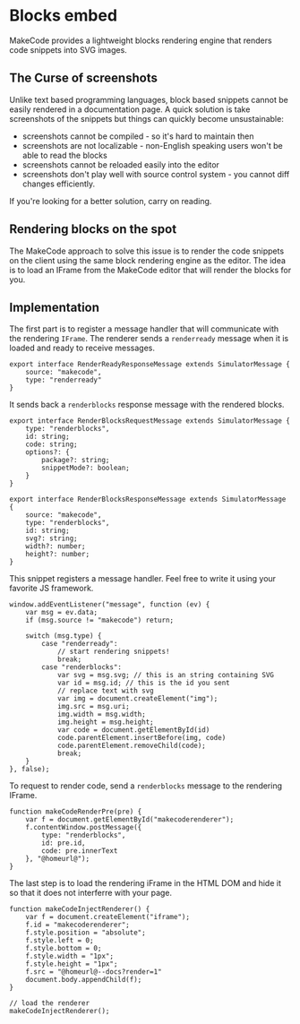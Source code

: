 # Blocks embed

MakeCode provides a lightweight blocks rendering engine that renders code snippets into SVG images.

## The Curse of screenshots

Unlike text based programming languages, block based snippets cannot be easily rendered in a documentation page. A quick solution is take screenshots of the snippets but things can quickly become unsustainable:

* screenshots cannot be compiled - so it's hard to maintain then
* screenshots are not localizable - non-English speaking users won't be able to read the blocks
* screenshots cannot be reloaded easily into the editor
* screenshots don't play well with source control system - you cannot diff changes efficiently.

If you're looking for a better solution, carry on reading.

## Rendering blocks on the spot

The MakeCode approach to solve this issue is to render the code snippets on the client using the same block rendering engine as the editor. The idea is to load an IFrame from the MakeCode editor that will render the blocks for you.

## Implementation

The first part is to register a message handler that will communicate with the rendering `IFrame`. The renderer sends a `renderready` message when it is loaded and ready to receive messages.

```typescript-ignore
export interface RenderReadyResponseMessage extends SimulatorMessage {
    source: "makecode",
    type: "renderready"
}
```

It sends back a `renderblocks` response message with the rendered blocks.

```typescript-ignore
export interface RenderBlocksRequestMessage extends SimulatorMessage {
    type: "renderblocks",
    id: string;
    code: string;
    options?: {
        package?: string;
        snippetMode?: boolean;
    }
}

export interface RenderBlocksResponseMessage extends SimulatorMessage {
    source: "makecode",
    type: "renderblocks",
    id: string;
    svg?: string;
    width?: number;
    height?: number;
}
```

This snippet registers a message handler. Feel free to write it using your favorite JS framework.

```typescript-ignore
window.addEventListener("message", function (ev) {
    var msg = ev.data;
    if (msg.source != "makecode") return;

    switch (msg.type) {
        case "renderready":
            // start rendering snippets!
            break;
        case "renderblocks":
            var svg = msg.svg; // this is an string containing SVG
            var id = msg.id; // this is the id you sent
            // replace text with svg
            var img = document.createElement("img");
            img.src = msg.uri;
            img.width = msg.width;
            img.height = msg.height;
            var code = document.getElementById(id)
            code.parentElement.insertBefore(img, code)
            code.parentElement.removeChild(code);
            break;
    }
}, false);
```

To request to render code, send a `renderblocks` message to the rendering IFrame.

```typescript-ignore
function makeCodeRenderPre(pre) {
    var f = document.getElementById("makecoderenderer");
    f.contentWindow.postMessage({
        type: "renderblocks",
        id: pre.id,
        code: pre.innerText
    }, "@homeurl@");
}
```

The last step is to load the rendering iFrame in the HTML DOM and hide it so that it does not interferre with your page.

```typescript-ignore
function makeCodeInjectRenderer() {
    var f = document.createElement("iframe");
    f.id = "makecoderenderer";
    f.style.position = "absolute";
    f.style.left = 0;
    f.style.bottom = 0;
    f.style.width = "1px";
    f.style.height = "1px";            
    f.src = "@homeurl@--docs?render=1"
    document.body.appendChild(f);
}

// load the renderer
makeCodeInjectRenderer();
```